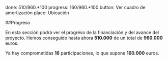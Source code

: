 done: 510/960.*100
progress: 160/960.*100
button: Ver cuadro de amortización
place: Ubicación

##Progreso

En esta sección podrá ver el progréso de la financiación y del avance del proyecto.
Hemos conseguido hasta ahora **510.000** de un total de **960.000** euros.
 
Ya hay comprometidas **16** participaciones, lo que supone **160.000** euros.